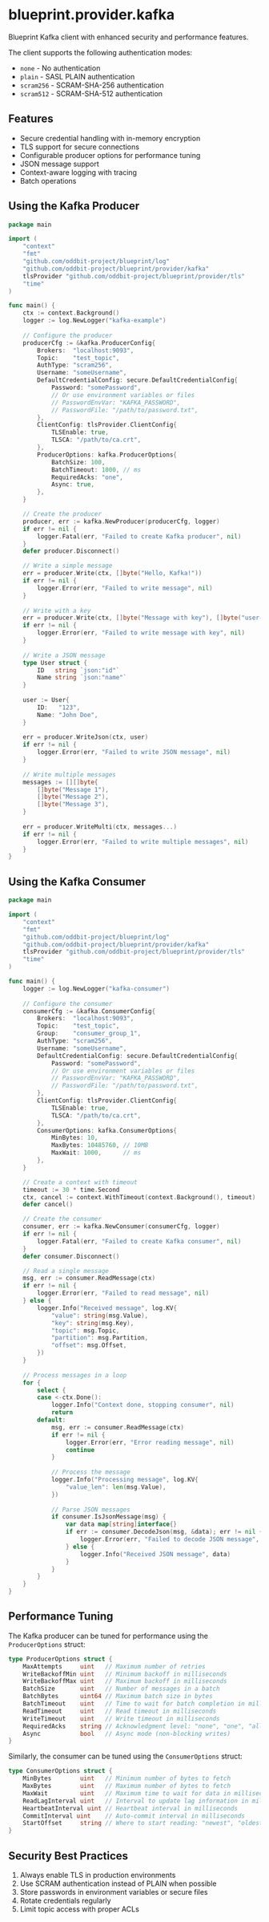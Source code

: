 # blueprint.provider.kafka

Blueprint Kafka client with enhanced security and performance features.

The client supports the following authentication modes:
- `none` - No authentication
- `plain` - SASL PLAIN authentication
- `scram256` - SCRAM-SHA-256 authentication
- `scram512` - SCRAM-SHA-512 authentication

## Features

- Secure credential handling with in-memory encryption
- TLS support for secure connections
- Configurable producer options for performance tuning
- JSON message support
- Context-aware logging with tracing
- Batch operations

## Using the Kafka Producer

```go
package main

import (
    "context"
    "fmt"
    "github.com/oddbit-project/blueprint/log"
    "github.com/oddbit-project/blueprint/provider/kafka"
	tlsProvider "github.com/oddbit-project/blueprint/provider/tls"
    "time"
)

func main() {
	ctx := context.Background()
	logger := log.NewLogger("kafka-example")
    
    // Configure the producer
	producerCfg := &kafka.ProducerConfig{
        Brokers:  "localhost:9093",
        Topic:    "test_topic",
        AuthType: "scram256",
        Username: "someUsername",
        DefaultCredentialConfig: secure.DefaultCredentialConfig{
            Password: "somePassword",
            // Or use environment variables or files
            // PasswordEnvVar: "KAFKA_PASSWORD",
            // PasswordFile: "/path/to/password.txt",
        },
        ClientConfig: tlsProvider.ClientConfig{
            TLSEnable: true,
            TLSCA: "/path/to/ca.crt",
        },
        ProducerOptions: kafka.ProducerOptions{
            BatchSize: 100,
            BatchTimeout: 1000, // ms
            RequiredAcks: "one",
            Async: true,
        },
    }

    // Create the producer
	producer, err := kafka.NewProducer(producerCfg, logger)
	if err != nil {
        logger.Fatal(err, "Failed to create Kafka producer", nil)
    }
	defer producer.Disconnect()

    // Write a simple message
	err = producer.Write(ctx, []byte("Hello, Kafka!"))
	if err != nil {
        logger.Error(err, "Failed to write message", nil)
    }
    
    // Write with a key
	err = producer.Write(ctx, []byte("Message with key"), []byte("user-123"))
	if err != nil {
        logger.Error(err, "Failed to write message with key", nil)
    }
    
    // Write a JSON message
	type User struct {
        ID   string `json:"id"`
        Name string `json:"name"`
    }
    
	user := User{
        ID:   "123",
        Name: "John Doe",
    }
    
	err = producer.WriteJson(ctx, user)
	if err != nil {
        logger.Error(err, "Failed to write JSON message", nil)
    }
    
    // Write multiple messages
	messages := [][]byte{
        []byte("Message 1"),
        []byte("Message 2"),
        []byte("Message 3"),
    }
    
	err = producer.WriteMulti(ctx, messages...)
	if err != nil {
        logger.Error(err, "Failed to write multiple messages", nil)
    }
}
```

## Using the Kafka Consumer

```go
package main

import (
    "context"
    "fmt"
    "github.com/oddbit-project/blueprint/log"
    "github.com/oddbit-project/blueprint/provider/kafka"
	tlsProvider "github.com/oddbit-project/blueprint/provider/tls"
    "time"
)

func main() {
	logger := log.NewLogger("kafka-consumer")
    
    // Configure the consumer
	consumerCfg := &kafka.ConsumerConfig{
        Brokers:  "localhost:9093",
        Topic:    "test_topic",
        Group:    "consumer_group_1",
        AuthType: "scram256",
        Username: "someUsername",
        DefaultCredentialConfig: secure.DefaultCredentialConfig{
            Password: "somePassword",
            // Or use environment variables or files
            // PasswordEnvVar: "KAFKA_PASSWORD",
            // PasswordFile: "/path/to/password.txt",
        },
        ClientConfig: tlsProvider.ClientConfig{
            TLSEnable: true,
            TLSCA: "/path/to/ca.crt",
        },
        ConsumerOptions: kafka.ConsumerOptions{
            MinBytes: 10,
            MaxBytes: 10485760, // 10MB
            MaxWait: 1000,      // ms
        },
    }

    // Create a context with timeout
	timeout := 30 * time.Second
	ctx, cancel := context.WithTimeout(context.Background(), timeout)
	defer cancel()

    // Create the consumer
	consumer, err := kafka.NewConsumer(consumerCfg, logger)
	if err != nil {
        logger.Fatal(err, "Failed to create Kafka consumer", nil)
    }
	defer consumer.Disconnect()

    // Read a single message
	msg, err := consumer.ReadMessage(ctx)
	if err != nil {
        logger.Error(err, "Failed to read message", nil)
    } else {
        logger.Info("Received message", log.KV{
            "value": string(msg.Value),
            "key": string(msg.Key),
            "topic": msg.Topic,
            "partition": msg.Partition,
            "offset": msg.Offset,
        })
    }
    
    // Process messages in a loop
	for {
        select {
        case <-ctx.Done():
            logger.Info("Context done, stopping consumer", nil)
            return
        default:
            msg, err := consumer.ReadMessage(ctx)
            if err != nil {
                logger.Error(err, "Error reading message", nil)
                continue
            }
            
            // Process the message
            logger.Info("Processing message", log.KV{
                "value_len": len(msg.Value),
            })
            
            // Parse JSON messages
            if consumer.IsJsonMessage(msg) {
                var data map[string]interface{}
                if err := consumer.DecodeJson(msg, &data); err != nil {
                    logger.Error(err, "Failed to decode JSON message", nil)
                } else {
                    logger.Info("Received JSON message", data)
                }
            }
        }
    }
}
```

## Performance Tuning

The Kafka producer can be tuned for performance using the `ProducerOptions` struct:

```go
type ProducerOptions struct {
	MaxAttempts     uint   // Maximum number of retries
	WriteBackoffMin uint   // Minimum backoff in milliseconds
	WriteBackoffMax uint   // Maximum backoff in milliseconds
	BatchSize       uint   // Number of messages in a batch
	BatchBytes      uint64 // Maximum batch size in bytes
	BatchTimeout    uint   // Time to wait for batch completion in milliseconds
	ReadTimeout     uint   // Read timeout in milliseconds
	WriteTimeout    uint   // Write timeout in milliseconds
	RequiredAcks    string // Acknowledgment level: "none", "one", "all"
	Async           bool   // Async mode (non-blocking writes)
}
```

Similarly, the consumer can be tuned using the `ConsumerOptions` struct:

```go
type ConsumerOptions struct {
	MinBytes        uint   // Minimum number of bytes to fetch
	MaxBytes        uint   // Maximum number of bytes to fetch
	MaxWait         uint   // Maximum time to wait for data in milliseconds
	ReadLagInterval uint   // Interval to update lag information in milliseconds
	HeartbeatInterval uint // Heartbeat interval in milliseconds
	CommitInterval uint    // Auto-commit interval in milliseconds
	StartOffset     string // Where to start reading: "newest", "oldest"
}
```

## Security Best Practices

1. Always enable TLS in production environments
2. Use SCRAM authentication instead of PLAIN when possible
3. Store passwords in environment variables or secure files
4. Rotate credentials regularly
5. Limit topic access with proper ACLs